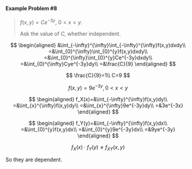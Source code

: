 #### Example Problem #8

> $f(x,y)=Ce^{-3y}$, $0<x<y$.
>
> Ask the value of $C$, whether independent.

$$
\begin{aligned}
&\int_{-\infty}^{\infty}\int_{-\infty}^{\infty}f(x,y)dxdy\\
=&\int_{0}^{\infty}\int_{0}^{y}f(x,y)dxdy\\
=&\int_{0}^{\infty}\int_{0}^{y}Ce^{-3y}dxdy\\
=&\int_{0}^{\infty}Cye^{-3y}dy\\
=&\frac{C}{9}
\end{aligned}
$$

$$
\frac{C}{9}=1\\
C=9
$$

$$
f(x,y)=9e^{-3y},0<x<y
$$

$$
\begin{aligned}
f_X(x)=&\int_{-\infty}^{\infty}f(x,y)dy\\
=&\int_{x}^{\infty}f(x,y)dy\\
=&\int_{x}^{\infty}9e^{-3y}dy\\
=&3e^{-3x}
\end{aligned}
$$

$$
\begin{aligned}
f_Y(y)=&\int_{-\infty}^{\infty}f(x,y)dx\\
=&\int_{0}^{y}f(x,y)dx\\
=&\int_{0}^{y}9e^{-3y}dx\\
=&9ye^{-3y}
\end{aligned}
$$

$$
f_X(x)\cdot f_Y(y)\neq f_{XY}(x,y)
$$

So they are dependent.
